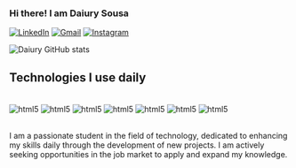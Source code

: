 ### Hi there! I am Daiury Sousa
[![LinkedIn](https://img.shields.io/badge/LinkedIn-0077B5?style=for-the-badge&logo=linkedin&logoColor=white
)](https://www.linkedin.com/in/daiury-paloma-sousa-a0285a29b/)
[![Gmail](https://img.shields.io/badge/Gmail-D14836?style=for-the-badge&logo=gmail&logoColor=white
)](daiurypaloma.sousa@gmail.com)
[![Instagram](https://img.shields.io/badge/Instagram-E4405F?style=for-the-badge&logo=instagram&logoColor=white)](https://www.instagram.com/dai.souzaa_)

![Daiury GitHub stats](https://github-readme-stats.vercel.app/api?username=Daiury&show_icons=true&theme=dracula)

## Technologies I use daily

<div style=display: inline_block><br/>
<img align="center" alt="html5" src=https://img.shields.io/badge/HTML5-E34F26?style=for-the-badge&logo=html5&logoColor=white />
<img align="center" alt="html5" src=https://img.shields.io/badge/CSS3-1572B6?style=for-the-badge&logo=css3&logoColor=white />
<img align="center" alt="html5" src=https://img.shields.io/badge/JavaScript-323330?style=for-the-badge&logo=javascript&logoColor=F7DF1E />
<img align="center" alt="html5" src=https://img.shields.io/badge/Python-3776AB?style=for-the-badge&logo=python&logoColor=white />
<img align="center" alt="html5" src=https://img.shields.io/badge/C%23-239120?style=for-the-badge&logo=c-sharp&logoColor=white />
<img align="center" alt="html5" src=https://img.shields.io/badge/React-20232A?style=for-the-badge&logo=react&logoColor=61DAFB />
<img align="center" alt="html5" src=https://img.shields.io/badge/Microsoft_Excel-217346?style=for-the-badge&logo=microsoft-excel&logoColor=white />
</div><br/>

I am a passionate student in the field of technology, dedicated to enhancing my skills daily through the development of new projects. I am actively seeking opportunities in the job market to apply and expand my knowledge.
